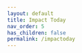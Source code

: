 ```yaml
---
layout: default
title: Impact Today
nav_order: 5
has_children: false
permalink: /impactoday
---
```

